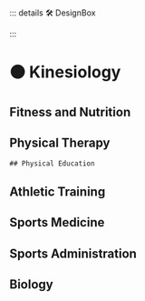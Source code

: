 ::: details 🛠 <dev>DesignBox</dev> 



:::

# 🟠 <move>Kinesiology</move>

## Fitness and Nutrition

## Physical Therapy

    ## Physical Education

## Athletic Training

## Sports Medicine

## Sports Administration

## Biology